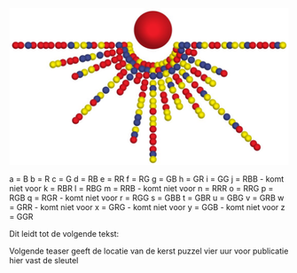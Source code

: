 ![alt text](aivdpuzzel0.jpg?raw=true "Title")

a = B
b = R
c = G
d = RB
e = RR
f = RG
g = GB
h = GR
i = GG
j = RBB - komt niet voor
k = RBR
l = RBG
m = RRB - komt niet voor
n = RRR
o = RRG
p = RGB
q = RGR - komt niet voor
r = RGG
s = GBB
t = GBR
u = GBG
v = GRB
w = GRR - komt niet voor
x = GRG - komt niet voor
y = GGB - komt niet voor
z = GGR

Dit leidt tot de volgende tekst:

Volgende teaser geeft de locatie van de kerst puzzel vier uur voor publicatie hier vast de sleutel
